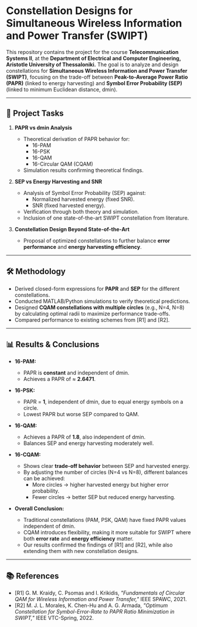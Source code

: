# Constellation Designs for Simultaneous Wireless Information and Power Transfer (SWIPT)

This repository contains the project for the course **Telecommunication Systems II**, at the **Department of Electrical and Computer Engineering, Aristotle University of Thessaloniki.**
The goal is to analyze and design constellations for **Simultaneous Wireless Information and Power Transfer (SWIPT)**, focusing on the trade-off between **Peak-to-Average Power Ratio (PAPR)** (linked to energy harvesting) and **Symbol Error Probability (SEP)** (linked to minimum Euclidean distance, dmin).

---

## 📌 Project Tasks

1. **PAPR vs dmin Analysis**
   - Theoretical derivation of PAPR behavior for:
     - 16-PAM
     - 16-PSK
     - 16-QAM
     - 16-Circular QAM (CQAM)
   - Simulation results confirming theoretical findings.

2. **SEP vs Energy Harvesting and SNR**
   - Analysis of Symbol Error Probability (SEP) against:
     - Normalized harvested energy (fixed SNR).
     - SNR (fixed harvested energy).
   - Verification through both theory and simulation.
   - Inclusion of one state-of-the-art SWIPT constellation from literature.

3. **Constellation Design Beyond State-of-the-Art**
   - Proposal of optimized constellations to further balance **error performance** and **energy harvesting efficiency**.

---

## 🛠️ Methodology

- Derived closed-form expressions for **PAPR** and **SEP** for the different constellations.
- Conducted MATLAB/Python simulations to verify theoretical predictions.
- Designed **CQAM constellations with multiple circles** (e.g., N=4, N=8) by calculating optimal radii to maximize performance trade-offs.
- Compared performance to existing schemes from [R1] and [R2].

---

## 📊 Results & Conclusions

- **16-PAM:**  
  - PAPR is **constant** and independent of dmin.  
  - Achieves a PAPR of ≈ **2.6471**.

- **16-PSK:**  
  - PAPR = **1**, independent of dmin, due to equal energy symbols on a circle.  
  - Lowest PAPR but worse SEP compared to QAM.

- **16-QAM:**  
  - Achieves a PAPR of **1.8**, also independent of dmin.  
  - Balances SEP and energy harvesting moderately well.

- **16-CQAM:**  
  - Shows clear **trade-off behavior** between SEP and harvested energy.  
  - By adjusting the number of circles (N=4 vs N=8), different balances can be achieved:
    - More circles → higher harvested energy but higher error probability.
    - Fewer circles → better SEP but reduced energy harvesting.

- **Overall Conclusion:**  
  - Traditional constellations (PAM, PSK, QAM) have fixed PAPR values independent of dmin.  
  - CQAM introduces flexibility, making it more suitable for SWIPT where both **error rate** and **energy efficiency** matter.  
  - Our results confirmed the findings of [R1] and [R2], while also extending them with new constellation designs.

---

## 📚 References

- [R1] G. M. Kraidy, C. Psomas and I. Krikidis, *"Fundamentals of Circular QAM for Wireless Information and Power Transfer,"* IEEE SPAWC, 2021.  
- [R2] M. J. L. Morales, K. Chen-Hu and A. G. Armada, *"Optimum Constellation for Symbol-Error-Rate to PAPR Ratio Minimization in SWIPT,"* IEEE VTC-Spring, 2022.
